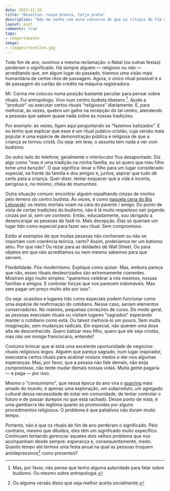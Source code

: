 ```yaml
---
date: 2013-12-26
title: "Reveilon: roupa branca, tarja preta"
description: "Não me venha com essa conversa de que os rituais de fim de ano perderam o significado"
layout: post
comments: true
tags:
- comportamento
image:
- /images/reveilon.jpg
---
```


Todo fim de ano, ouvimos a mesma reclamação: o Natal (ou outras festas) perderam o significado. Há sempre alguém — religioso ou não — acreditando que, em algum lugar do passado, tivemos uma visão mais humanitária de certos ritos de passagem. Agora, o único ritual possível é o de passagem do cartão de crédito na máquina registradora.

Mr. Carma me colocou numa posição bastante peculiar para pensar sobre rituais. Fui antropólogo. Vivo num centro budista tibetano [^1]. Ajudo a "produzir" ou executar certos rituais "religiosos" diariamente. E, para melhorar, às vezes, quebro um galho na recepção do tal centro, atendendo a pessoas que sabem quase nada sobre as nossas tradições.

Por exemplo: às vezes, ligam aqui perguntando se "fazemos batizados". E eu tenho que explicar que esse é um ritual judáico-cristão, cuja versão mais popular é uma espécie de demonstração pública e religiosa de que a criança se tornou cristã. Ou seja: em tese, o assunto tem nada a ver com budismo.

Do outro lado do telefone, geralmente o interlocutor fica desapontado. Diz algo como "mas é uma tradição na minha família, eu só quero que meu filho tome *uma benção*". O que significa: levar o filho para um lugar considerado especial, na frente da família e dos amigos e, juntos, aspirar que tudo dê certo para a criança. Quer dizer, tentar esquecer que a vida é incerta, perigosa e, no mínimo, cheia de *mumunhas*.

Outra situação comum: encontrar alguém espalhando cinzas de mortos pelo terreno do centro budista. Às vezes, é como [naquela cena do Big Lebowski](https://www.youtube.com/watch?v=_4ezPvzKe5M): os restos mortais voam na cara do parente / amigo. Do ponto de vista de certas tradições do budismo, não é lá muito respeitoso sair jogando cinzas por aí, sem um contexto. Então, educadamente, sou obrigado a desencorajar as pessoas de fazê-lo. Mais decepção. Elas só queriam um lugar tido como especial para fazer seu ritual. Sem compromisso.

Estão aí exemplos de que muitas pessoas não conhecem ou não se importam com coerência teórica, certo? Assim, poderíamos ter um batismo ateu. Por que não? Ou rezar para as deidades de Wall Street. Ou para objetos em que não acreditamos ou nem mesmo sabemos para que servem.

Flexibilidade. Pós-modernismo. Explique como quiser. Mas, embora pareça que não, esses rituais desteorizados são extremamente coerentes. Mostram algo muito simples: "queremos celebrar a nós mesmos, nossas famílias e amigos. E controlar forças que nos parecem indomáveis. Mas sem pagar um preço muito alto por isso".

Ou seja: ocasiões e lugares tido como especiais podem funcionar como uma espécie de reafirmação do cotidiano. Nesse caso, seriam elementos conservadores. No máximo, pequenas correções de curso. De modo geral, as pessoas executam rituais ou visitam lugares "sagrados" esperando manter o cotidiano como está. Ou talvez melhorá-lo um pouco. Sem muita imaginação, sem mudanças radicais. Em especial, não querem uma dose alta de desconhecido. Quero batizar meu filho, quero que ele seja cristão, mas não um monge franciscano, entende?

Costumo brincar que aí está uma excelente oportunidade de negócios: *rituais religiosos leigos*. Alguém que pareça sagrado, num lugar inspirador, executaria certos rituais para acalmar nossos medos e dar-nos algumas esperanças. Mas, por favor, que a pessoa não fale demais, não exija compromisso, não tente mudar demais nossas vidas. Muita gente pagaria — e paga — por isso.

Mesmo o "consumismo", que nessa época do ano vira o [sparring](http://www.expertboxing.com/boxing-sparring) mais amado do mundo, é apenas uma exploração, um subproduto, um agregado cultural dessa necessidade de estar em comunidade, de tentar controlar o futuro e de passar durepox no que está rachado. Desse ponto de vista, é uma gambiarra tão legítima quanto as promovidas por alguns procedimentos religiosos. O problema é que paliativos não duram muito tempo.

Portanto, não é que os rituais de fim de ano perderam o significado. Pelo contrário, mesmo que diluídos, eles têm um significado muito específico. Continuam tentando gerenciar aqueles dois velhos problema que nos acompanham desde sempre: esperança e, consequentemente, medo. Quanto tempo até termos uma festa anual na qual as pessoas troquem antidepressivos[^2] como presentes?

[^1]: Mas, por favor, não pense que tenho alguma autoridade para falar sobre budismo. Ou mesmo sobre antropologia.
[^2]: Ou alguma versão disso que seja melhor aceita socialmente.